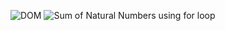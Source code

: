 ![DOM](https://gist.github.com/ghelaniharsh/a1fcc23f3e5508c69fdf335fee7f69ec)
![ Sum of Natural Numbers using for loop](https://gist.github.com/ghelaniharsh/bfbb8ddb46cd282af86c5ece7bd40187)